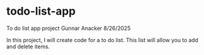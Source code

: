 # todo-list-app
To do list app project
Gunnar Anacker
8/26/2025

In this project, I will create code for a to do list. This list will allow you to add and delete items.
